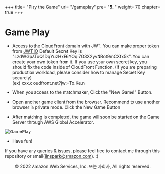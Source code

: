 +++
title= "Play the Game"
url= "/gameplay"
pre= "<b>5. </b>"
weight= 70
chapter= true
+++

# Game Play

- Access to the CloudFront domain with JWT. You can make proper token from [JWT.IO](https://jwt.io/)
Default Secret Key is "LzdWGpAToQ1DqYuzHxE6YOqi7G3X2yvNBot9mCXfx5k". You can create your own token from it. If you use your own secret key, you should fix the code inside of CloudFront Function. (If you are preparing production workload, please consider how to manage Secret Key securely)        
(ex) xxx.cloudfront.net?jwt=To.Ke.n

- When you access to the matchmaker, Click the "New Game!" Button.

- Open another game client from the browser. Recommend to use another browser in private mode. Click the New Game Button

- After matching is completed, the game will soon be started on the Game Server through AWS Global Accelerator.

![GamePlay](https://d1zrwss8zuawdm.cloudfront.net/webcard21-play.png)

- Have fun!

If you have any queries & issues, please feel free to contact me through this repository or email(jinspark@amazon.com). :) 

<p align="center">
© 2022 Amazon Web Services, Inc. 또는 자회사, All rights reserved.
</p>
